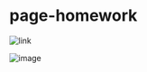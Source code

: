 # page-homework

![link](https://viewer.diagrams.net/?tags=%7B%7D&highlight=9933FF&edit=_blank&layers=1&nav=1&title=Untitled%20Diagram.drawio#R7Vxbc9o4FP41PC7ju81jIKHtbLubmXa6u33pCFuAN8ZiZRFCf%2F1KtuSLJMAQm1yGPGTiI1k25%2FvOVSIDe7J6%2BoDBevkFRTAZWEb0NLBvB5YVmCP6mwl2hcD3nEKwwHFUiMxK8DX%2BBbnQ4NJNHMGsMZEglJB43RSGKE1hSBoygDHaNqfNUdJ86hosoCL4GoJElf4VR2TJP5ZrVPKPMF4sxZNNg4%2FMQPiwwGiT8ucNLHvqTM3bu2J4BcRafH62BBHa1kT23cCeYIRI8dfqaQITplqhtuK%2B6Z7R8r0xTEmbGz7dZsaP4PuPxcel82VuZpN%2Ff8Lf%2BCqPINlA8THylyU7oaD8I0K2iDmwx9tlTODXNQjZ6JYygsqWZJXw4XmcJBOUIJzfa0%2BtySSgLzTOCEYPsDZyZ%2Fg3LhsBOOSkoCqnC6CU1KbZI3vielQexZiiH6OUyjO0YbodqxoQHwdiAp9qIq6RDxCtIME7OoWPehycnSClzQXbigumoOqyxgMxD3D6LcqlKwjoHxyFExCx%2BkUkMkIILR0irueaPlQR6UDLpQa5mkeqkkejC%2BrYVXR8CwigknvmLGR1Z9t4lYAUqsqEZuRCX6fMkefbwMtHACZcnXZX6jTchjotR0NaS0Nac9SXRr3jrK1xUkdZ6h7X7DLO0GQzyylaedg%2FNySJGQL57XTKTbrI1zVdDcUBDOahDhUvDOBsrgXhIE%2FaI9MExtPwXAeL0ZszCTS4eAlhyk1Q%2BPDfBhFKeG%2FBJF9AnJY2UEyiD1XnKchS5TA5hln8C8xyKWM62BCUFcxnqIEkXjDvHVKdQwrImKk1poH4hg%2Bs4ihiN4%2FXKE5Jrgp3PHBvJYRTlJtiE1wurDyjiCXc9EznQGxJwAwm45Js0prFKMIRxNJI3cvSpadgFScM%2BQna4Jh%2BRMv4A27ztyKAh66OPIA3GjaZ5ruqBwg0VPP6Yprw1TWmfef4Uuk3DCl9jM9gR0P3IQdbd5cWU9YS4fgXVS4Qmg6XcRLxhexbQhcWF7W5%2BfMKbcusDNkE6kvwt13ub0g%2BVeXKyWGzA1hd05JwLV1DDVhLB2x%2Frt1Wc0TuKT6lc4RXBbVZuHGY68AKvMcSlMOap0EgiGyd5i3bcdyovTcvKdoeD1%2BCQxdoPVdFw%2BkNDF16KPRumB3r%2FizWd6R7S8rMdYm5oTGE%2FlRvH89xYERrS34Jkxna3lWCcS6gAyLuNaE4HLr2hKiq5tRgZBq%2BPRK%2BTRf3ZEszo2iuD1AHMaXlGA5hCw9CffsCHlyRa5Sp8SBHMEyo23lslvDdI%2B4cMjYV%2FbdrbKZcB7%2B8tak12uu2thKkltZWwv1y1ua8KmtzWtSQdJl4ncHjXQ%2BQrYtm4Tx%2BYjCreEXezCtwOZS6S6DN53MrDLtJ9nyl9aTm8Loi3urL5Bz%2FogAE1sz2TgUgcmEQOf20UV4BArpyvT8EZoHrlE3X1iYQhLArEzCdV2cDo%2BMIdNJ%2BlZqsuvZ2r6Wmb8uqVwP%2BRfvertpAeN%2FuX1BNAFDWmnUINLWlkHWPQIvNoPfk%2F31fLu9fAQa6%2Bv4dR4DA8F8bAroyv%2BiGR%2FEjeyJvV1Mpa4uzcgHOSXVVtck9sGKIpLNsnV8bqqjFFGNJCNsLv2Gfy5put9thrT2fv9OevvxpgeoUK9wTxQ7sKXKl5arqZU9RE8Bc3WZLfwGsRfrcLDsRJku0QClIPiO05jj8CwnZcaWyHZQmSjCNbtihh0G5CUEl05i9ab5k9gBJuBQXeal4D3FMPyHEDPs4XfDBojzcM7i%2F13qYJi0bTaKlu5cGR2tXlwfP7mpXfus923uqs8xrsMyS3A5XcXGTRKDyLZ7BqRYFQZecWoJkPolxmKjMohDh3d%2FsYuiKy39ql%2BJoj1fSRxynMRVeXtklgthZ7KJogV1tGt8vPfUxFVeLBbtlbotCqn0iI28dK5mNvMunbiGj4gjBpDxGprrLM2l5Kv1OiHGilyeA03VlNblRb6c8WrTo3vzhpHJD76VOJ3m6RGLfoY3itAbb%2BeMzcC3%2FvJ7heMVnOAJHrj5djXm7Gvvu7RCHp6YbjBcbyop9hDnkpfeS47i3lninJYqGUGflDx1g6TX99ChQkdQd2ujNhfgtmmniwN0W7HL9y%2BGQqVfsrmUoifMGQpXj5fdAfPcIC%2BjMo0ZfD44yA3LzqjNC1CUln%2B4ryThLwfobKrIcHUFax%2B5OwkczuVKDh6NBvrd9U7%2FNKQWliIxAtixjds2kmfweEKr1NJdYRnUSR6T3luKzD%2B%2BNPje%2FP7BxarZM2%2Bs9Ag04Qvbs7F7q8Mp%2Be096r1toaPpG9WM115V3Q3hp31dR6uuORVwp9kIUG9pBgw2W3a6I1K7lShnJyL0ss9oc%2Brgy6xLMovFTSk9t90z3VaY%2B%2Bxbqm1VtDpZcWXURVgVy0%2F7cmEhXojFRWuzSgbBFx%2F8y33rhnN0L%2FwnHbkeSsWoOoF%2F2Oyx%2Bm0MxV%2FO9iPnKh7L90dCXVmlrwLbcdgsua7xBixL5zfUybatZjL54LzPQnSk50su0rr3Mt9bLpFHiJZuZtz%2F9n9Pk492DiRcm%2Bvzhd4t87%2Fur7efat6JUjer361k9MHm5r1JrtWxd7ftt2PezeOcoh9VN3TGtS5p3m%2F3l95QVSilgK%2FQukxW64nuHVSY3tJzzskLHNoZG%2FUfKZ1jC6XWUJ9LL6r%2BvFNOr%2F3Bj3%2F0P)

![image](https://user-images.githubusercontent.com/86575196/198232873-576f6f73-0a71-4da6-bf17-3f8523985f8e.png)

